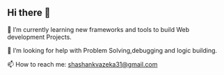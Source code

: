 ## Hi there 👋


  🌱 I’m currently learning new frameworks and tools to build Web development Projects.
  
  🤔 I’m looking for help with Problem Solving,debugging and logic building.
   
  📫 How to reach me: shashankvazeka31@gmail.com

